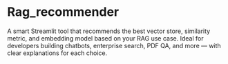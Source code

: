 # Rag_recommender
A smart Streamlit tool that recommends the best vector store, similarity metric, and embedding model based on your RAG use case. Ideal for developers building chatbots, enterprise search, PDF QA, and more — with clear explanations for each choice.
